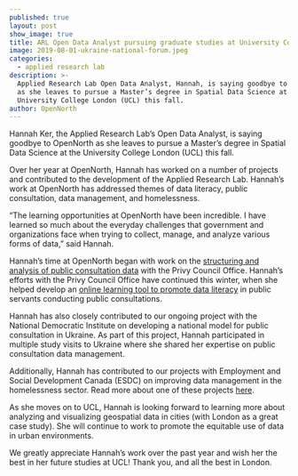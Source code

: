 ```yaml
---
published: true
layout: post
show_image: true
title: ARL Open Data Analyst pursuing graduate studies at University College London
image: 2019-08-01-ukraine-national-forum.jpeg
categories:
  - applied research lab
description: >-
  Applied Research Lab Open Data Analyst, Hannah, is saying goodbye to OpenNorth
  as she leaves to pursue a Master’s degree in Spatial Data Science at the
  University College London (UCL) this fall.
author: OpenNorth
---
```

Hannah Ker, the Applied Research Lab’s Open Data Analyst, is saying goodbye to OpenNorth as she leaves to pursue a Master’s degree in Spatial Data Science at the University College London (UCL) this fall. 

Over her year at OpenNorth, Hannah has worked on a number of projects and contributed to the development of the Applied Research Lab. Hannah’s work at OpenNorth has addressed themes of data literacy, public consultation, data management, and homelessness.

“The learning opportunities at OpenNorth have been incredible. I have learned so much about the everyday challenges that government and organizations face when trying to collect, manage, and analyze various forms of data,” said Hannah.

Hannah’s time at OpenNorth began with work on the [structuring and analysis of public consultation data](https://github.com/canada-ca/content-analysis) with the Privy Council Office. Hannah’s efforts with the Privy Council Office have continued this winter, when she helped develop an [online learning tool to promote data literacy](https://github.com/opennorth/public-consultation-data-literacy) in public servants conducting public consultations. 

Hannah has also closely contributed to our ongoing project with the National Democratic Institute on developing a national model for public consultation in Ukraine. As part of this project, Hannah participated in multiple study visits to Ukraine where she shared her expertise on public consultation data management. 

Additionally, Hannah has contributed to our projects with Employment and Social Development Canada (ESDC) on improving data management in the homelessness sector. Read more about one of these projects [here](https://www.opennorth.ca/2018/12/24/workshop-on-data-management-for-a-homelessness-information-system).

As she moves on to UCL, Hannah is looking forward to learning more about analyzing and visualizing geospatial data in cities (with London as a great case study). She will continue to work to promote the equitable use of data in urban environments.

We greatly appreciate Hannah’s work over the past year and wish her the best in her future studies at UCL! Thank you, and all the best in London.
